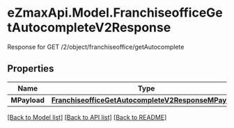 # eZmaxApi.Model.FranchiseofficeGetAutocompleteV2Response
Response for GET /2/object/franchiseoffice/getAutocomplete

## Properties

Name | Type | Description | Notes
------------ | ------------- | ------------- | -------------
**MPayload** | [**FranchiseofficeGetAutocompleteV2ResponseMPayload**](FranchiseofficeGetAutocompleteV2ResponseMPayload.md) |  | 

[[Back to Model list]](../README.md#documentation-for-models) [[Back to API list]](../README.md#documentation-for-api-endpoints) [[Back to README]](../README.md)

